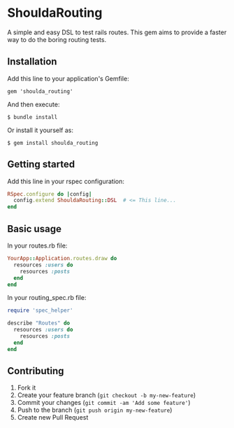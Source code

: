 # ShouldaRouting

A simple and easy DSL to test rails routes. This gem aims to provide a faster way to do the boring routing tests.

## Installation

Add this line to your application's Gemfile:

    gem 'shoulda_routing'

And then execute:

    $ bundle install

Or install it yourself as:

    $ gem install shoulda_routing

## Getting started

Add this line in your rspec configuration:

```ruby
RSpec.configure do |config|
  config.extend ShouldaRouting::DSL  # <= This line...
end
```

## Basic usage

In your routes.rb file:

```ruby
YourApp::Application.routes.draw do
  resources :users do
    resources :posts
  end
end
```

In your routing_spec.rb file:

```ruby
require 'spec_helper'

describe "Routes" do
  resources :users do
    resources :posts
  end
end
```

## Contributing

1. Fork it
2. Create your feature branch (`git checkout -b my-new-feature`)
3. Commit your changes (`git commit -am 'Add some feature'`)
4. Push to the branch (`git push origin my-new-feature`)
5. Create new Pull Request
